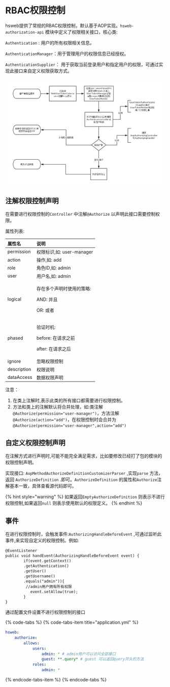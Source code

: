 # RBAC权限控制

hsweb提供了常规的RBAC权限控制，默认基于AOP实现。`hsweb-authorization-api`  模块中定义了权限相关接口，核心类: 

`Authentication` : 用户的所有权限相关信息。

`AuthenticationManager`：用于管理用户的权限信息已经授权。

`AuthenticationSupplier`： 用于获取当前登录用户和指定用户的权限，可通过实现此接口来自定义权限获取方式。

![](../.gitbook/assets/autz-handle-flow.png)

## 注解权限控制声明

在需要进行权限控制的`Controller` 中注解`@Authorize` 以声明此接口需要控制权限。

属性列表:

<table>
  <thead>
    <tr>
      <th style="text-align:left">属性名</th>
      <th style="text-align:left">说明</th>
    </tr>
  </thead>
  <tbody>
    <tr>
      <td style="text-align:left">permission</td>
      <td style="text-align:left">权限标识,如: user-manager</td>
    </tr>
    <tr>
      <td style="text-align:left">action</td>
      <td style="text-align:left">操作,如: add</td>
    </tr>
    <tr>
      <td style="text-align:left">role</td>
      <td style="text-align:left">角色ID,如: admin</td>
    </tr>
    <tr>
      <td style="text-align:left">user</td>
      <td style="text-align:left">用户名,如: admin</td>
    </tr>
    <tr>
      <td style="text-align:left">logical</td>
      <td style="text-align:left">
        <p>存在多个声明时使用的策略:</p>
        <p>AND: 并且</p>
        <p>OR: 或者</p>
      </td>
    </tr>
    <tr>
      <td style="text-align:left">phased</td>
      <td style="text-align:left">
        <p>验证时机:</p>
        <p>before: 在请求之前</p>
        <p>after: 在请求之后</p>
      </td>
    </tr>
    <tr>
      <td style="text-align:left">ignore</td>
      <td style="text-align:left">忽略权限控制</td>
    </tr>
    <tr>
      <td style="text-align:left">description</td>
      <td style="text-align:left">权限说明</td>
    </tr>
    <tr>
      <td style="text-align:left">dataAccess</td>
      <td style="text-align:left">数据权限声明</td>
    </tr>
  </tbody>
</table>注意：

1. 在类上注解时,表示此类的所有接口都需要进行权限控制。
2. 方法和类上的注解默认将合并处理，如:类注解`@Authorize(permission="user-manager")`，方法注解 `@Authorize(action="add")`，在权限控制时会合并为`@Authorize(permission="user-manager",action="add")`

## 自定义权限控制声明

在注解方式进行声明时,可能不能完全满足需求，比如要修改已经打了包的模块的权限控制声明。

实现接口: `AopMethodAuthorizeDefinitionCustomizerParser`  ,实现`parse` 方法，返回 `AuthorizeDefinition` .即可。`AuthorizeDefinition` 的属性和`Authorize`注解基本一致，具体查看源代码即可。

{% hint style="warning" %}
如果返回`EmptyAuthorizeDefinition` 则表示不进行权限控制,如果返回`null` 则表示使用默认的权限定义。
{% endhint %}

## 事件

在进行权限控制时，会触发事件:`AuthorizingHandleBeforeEvent` ,可通过监听此事件,来实现自定义的权限控制。例如:

```text
@EventListener
public void handEvent(AuthorizingHandleBeforeEvent event) {
        if(event.getContext()
        .getAuthentication()
        .getUser()
        .getUsername()
        .equals("admin")){
         //admin用户拥有所有权限
           event.setAllow(true);
        }
}
```

通过配置文件设置不进行权限控制的接口

{% code-tabs %}
{% code-tabs-item title="application.yml" %}
```yaml
hsweb:
    authorize:
        allows:
            users:
                admin: * # admin用户可以访问全部接口
                guest: **.query* # guest 可以返回query开头的方法
            roles:
                admin: *
```
{% endcode-tabs-item %}
{% endcode-tabs %}



